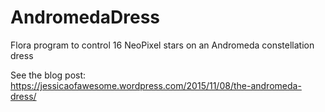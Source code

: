 # AndromedaDress
Flora program to control 16 NeoPixel stars on an Andromeda constellation dress

See the blog post: https://jessicaofawesome.wordpress.com/2015/11/08/the-andromeda-dress/
